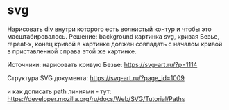 # svg

Нарисовать div внутри которого есть волнистый контур и чтобы это масштабировалось.
Решение: background картинка svg, кривая Безье, repeat-x, конец кривой в картинке должен совпадать с началом кривой в приставленной справа этой же картинке.

Источники:
нарисовать кривую Безье:
https://svg-art.ru/?p=1114

Структура SVG документа:
https://svg-art.ru/?page_id=1009

и как дописать path линиями - тут:
https://developer.mozilla.org/ru/docs/Web/SVG/Tutorial/Paths

